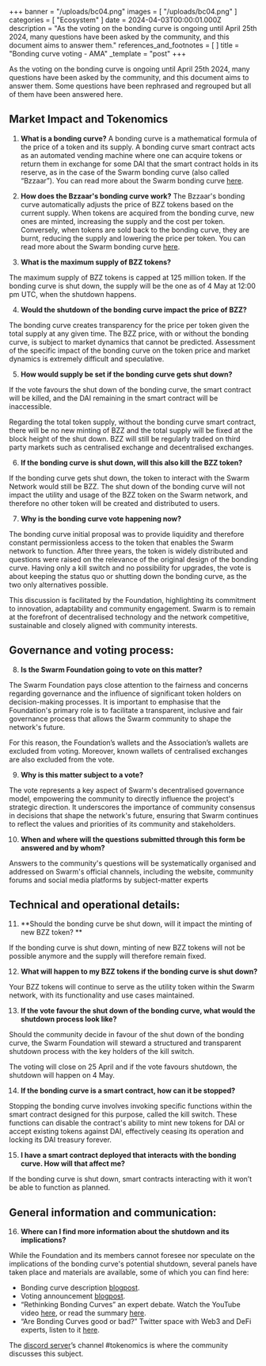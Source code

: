 +++
banner = "/uploads/bc04.png"
images = [ "/uploads/bc04.png" ]
categories = [ "Ecosystem" ]
date = 2024-04-03T00:00:01.000Z
description = "As the voting on the bonding curve is ongoing until April 25th 2024, many questions have been asked by the community, and this document aims to answer them."
references_and_footnotes = [ ]
title = "Bonding curve voting - AMA"
_template = "post"
+++

As the voting on the bonding curve is ongoing until April 25th 2024, many questions have been asked by the community, and this document aims to answer them. Some questions have been rephrased and regrouped but all of them have been answered here.


## Market Impact and Tokenomics

1. **What is a bonding curve?**
A bonding curve is a mathematical formula of the price of a token and its supply. A bonding curve smart contract acts as an automated vending machine where one can acquire tokens or return them in exchange for some DAI that the smart contract holds in its reserve, as in the case of the Swarm bonding curve (also called “Bzzaar”). You can read more about the Swarm bonding curve [here](https://blog.ethswarm.org/foundation/2021/swarm-and-its-bzzaar-bonding-curve/).


2. **How does the Bzzaar's bonding curve work?**
The Bzzaar's bonding curve automatically adjusts the price of BZZ tokens based on the current supply. When tokens are acquired from the bonding curve, new ones are minted, increasing the supply and the cost per token. Conversely, when tokens are sold back to the bonding curve, they are burnt, reducing the supply and lowering the price per token. You can read more about the Swarm bonding curve [here](https://blog.ethswarm.org/foundation/2021/swarm-and-its-bzzaar-bonding-curve/).


3. **What is the maximum supply of BZZ tokens?**

The maximum supply of BZZ tokens is capped at 125 million token. If the bonding curve is shut down, the supply will be the one as of 4 May at 12:00 pm UTC, when the shutdown happens.


4. **Would the shutdown of the bonding curve impact the price of BZZ?**

The bonding curve creates transparency for the price per token given the total supply at any given time. The BZZ price, with or without the bonding curve, is subject to market dynamics that cannot be predicted. Assessment of the specific impact of the bonding curve on the token price and market dynamics is extremely difficult and speculative. 


5. **How would supply be set if the bonding curve gets shut down?**

If the vote favours the shut down of the bonding curve, the smart contract will be killed, and the DAI remaining in the smart contract will be inaccessible.

Regarding the total token supply, without the bonding curve smart contract, there will be no new minting of BZZ and the total supply will be fixed at the block height of the shut down. BZZ will still be regularly traded on third party markets such as centralised exchange and decentralised exchanges. 


6. **If the bonding curve is shut down, will this also kill the BZZ token?**

If the bonding curve gets shut down, the token to interact with the Swarm Network would still be BZZ. The shut down of the bonding curve will not impact the utility and usage of the BZZ token on the Swarm network, and therefore no other token will be created and distributed to users. 



7. **Why is the bonding curve vote happening now?**

The bonding curve initial proposal was to provide liquidity and therefore constant permissionless access to the token that enables the Swarm network to function. After three years, the token is widely distributed and questions were raised on the relevance of the original design of the bonding curve. Having only a kill switch and no possibility for upgrades, the vote is about keeping the status quo or shutting down the bonding curve, as the two only alternatives possible.

This discussion is facilitated by the Foundation, highlighting its commitment to innovation, adaptability and community engagement. Swarm is to remain at the forefront of decentralised technology and the network competitive, sustainable and closely aligned with community interests.


## Governance and voting process: 

8. **Is the Swarm Foundation going to vote on this matter?**

The Swarm Foundation pays close attention to the fairness and concerns regarding governance and the influence of significant token holders on decision-making processes. It is important to emphasise that the Foundation's primary role is to facilitate a transparent, inclusive and fair governance process that allows the Swarm community to shape the network's future.

For this reason, the Foundation’s wallets and the Association’s wallets are excluded from voting. Moreover, known wallets of centralised exchanges are also excluded from the vote. 



9. **Why is this matter subject to a vote?**

The vote represents a key aspect of Swarm's decentralised governance model, empowering the community to directly influence the project's strategic direction. It underscores the importance of community consensus in decisions that shape the network's future, ensuring that Swarm continues to reflect the values and priorities of its community and stakeholders.


10. **When and where will the questions submitted through this form be answered and by whom?**

Answers to the community's questions will be systematically organised and addressed on Swarm's official channels, including the website, community forums and social media platforms by subject-matter experts


## Technical and operational details: 

11. **Should the bonding curve be shut down, will it impact the minting of new BZZ token? **

If the bonding curve is shut down, minting of new BZZ tokens will not be possible anymore and the supply will therefore remain fixed.


12. **What will happen to my BZZ tokens if the bonding curve is shut down?**

Your BZZ tokens will continue to serve as the utility token within the Swarm network, with its functionality and use cases maintained. 


13. **If the vote favour the shut down of the bonding curve, what would the shutdown process look like?**

Should the community decide in favour of the shut down of the bonding curve, the Swarm Foundation will steward a structured and transparent shutdown process with the key holders of the kill switch.

The voting will close on 25 April and if the vote favours shutdown, the shutdown will happen on 4 May.


14. **If the bonding curve is a smart contract, how can it be stopped?**

Stopping the bonding curve involves invoking specific functions within the smart contract designed for this purpose, called the kill switch. These functions can disable the contract's ability to mint new tokens for DAI or accept existing tokens against DAI, effectively ceasing its operation and locking its DAI treasury forever.


15. **I have a smart contract deployed that interacts with the bonding curve. How will that affect me?**

If the bonding curve is shut down, smart contracts interacting with it won’t be able to function as planned.


## General information and communication: 

16. **Where can I find more information about the shutdown and its implications?**

While the Foundation and its members cannot foresee nor speculate on the implications of the bonding curve's potential shutdown, several panels have taken place and materials are available, some of which you can find here: 
* Bonding curve description [blogpost](https://blog.ethswarm.org/foundation/2021/swarm-and-its-bzzaar-bonding-curve/). 
* Voting announcement [blogpost](https://blog.ethswarm.org/foundation/2024/swarms-community-governance-the-bonding-curve-vote/). 
* “Rethinking Bonding Curves” an expert debate. Watch the YouTube video [here](https://www.youtube.com/watch?v=43x-GxCO9K8), or read the summary [here](https://blog.ethswarm.org/foundation/2024/rethinking-bonding-curves/). 
* “Are Bonding Curves good or bad?” Twitter space with Web3 and DeFi experts, listen to it [here](https://twitter.com/i/spaces/1yNxaZdRdaDKj?s=20). 

The [discord server](https://discord.gg/Ycpj8gstQP)’s channel #tokenomics is where the community discusses this subject.



